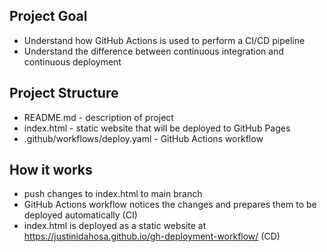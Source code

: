 ## Project Goal
- Understand how GitHub Actions is used to perform a CI/CD pipeline
- Understand the difference between continuous integration and continuous deployment

## Project Structure
- README.md - description of project
- index.html - static website that will be deployed to GitHub Pages
- .github/workflows/deploy.yaml - GitHub Actions workflow

## How it works
- push changes to index.html to main branch
- GitHub Actions workflow notices the changes and prepares them to be deployed automatically (CI)
- index.html is deployed as a static website at https://justinidahosa.github.io/gh-deployment-workflow/ (CD)
